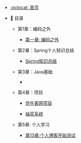 - [:octocat: 首页](/README)
- :memo: 目录
  
   - 第1章：编码之外
       - [第一章: 编码之外](/md/code-aprt/编码之外.md)

   - 第2章：Spring个人知识总结
       - [Spring知识总结](/md/Spring/Spring基础.md)

   - 第3章：Java基础
       - []()

   - 第4章：项目
       - [仿牛客网项目](/md/project/仿牛客网项目.md)  
  
       - [抽奖系统](/md/project/抽奖系统.md)

   - 第5章: 个人学习
  
       - [第13章:个人博客开始测试](/md/idea-plugin/2022-4-10-个人博客开始.md)
